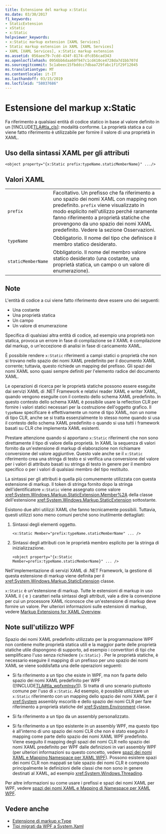 ```yaml
---
title: Estensione del markup x:Static
ms.date: 03/30/2017
f1_keywords:
- StaticExtension
- xStatic
- x:Static
helpviewer_keywords:
- x:Static markup extension [XAML Services]
- Static markup extension in XAML [XAML Services]
- XAML [XAML Services], x:Static markup extension
ms.assetid: 056aee79-7cdd-434f-8174-dfc856cad343
ms.openlocfilehash: 0956bb6daa60f947c1cd410ce4728da7d1bb707d
ms.sourcegitcommit: 5c1abeec15fbddcc7dbaa729fabc1f1f29f12045
ms.translationtype: MT
ms.contentlocale: it-IT
ms.lasthandoff: 03/15/2019
ms.locfileid: "58037686"
---
```

# <a name="xstatic-markup-extension"></a>Estensione del markup x:Static
Fa riferimento a qualsiasi entità di codice statico in base al valore definito in un [!INCLUDE[TLA#tla_cls](../../../includes/tlasharptla-cls-md.md)]: modalità conforme. La proprietà statica a cui viene fatto riferimento è utilizzabile per fornire il valore di una proprietà in XAML.  
  
## <a name="xaml-attribute-usage"></a>Uso della sintassi XAML per gli attributi  
  
```xaml  
<object property="{x:Static prefix:typeName.staticMemberName}" .../>  
```  
  
## <a name="xaml-values"></a>Valori XAML  
  
| | |  
|-|-|  
|`prefix`|Facoltativo. Un prefisso che fa riferimento a uno spazio dei nomi XAML con mapping non predefinito. `prefix` viene visualizzato in modo esplicito nell'utilizzo perché raramente fanno riferimento a proprietà statiche che provengono da uno spazio dei nomi XAML predefinito. Vedere la sezione Osservazioni.|  
|`typeName`|Obbligatorio. Il nome del tipo che definisce il membro statico desiderato.|  
|`staticMemberName`|Obbligatorio. Il nome del membro valore statico desiderato (una costante, una proprietà statica, un campo o un valore di enumerazione).|  
  
## <a name="remarks"></a>Note  

L'entità di codice a cui viene fatto riferimento deve essere uno dei seguenti:  
  
-   Una costante  
-   Una proprietà statica  
-   Un campo  
-   Un valore di enumerazione

Specifica di qualsiasi altra entità di codice, ad esempio una proprietà non statica, provoca un errore in fase di compilazione se il XAML è compilazione dal markup, o un'eccezione di analisi in fase di caricamento XAML.  

È possibile rendere `x:Static` riferimenti a campi statici o proprietà che non si trovano nello spazio dei nomi XAML predefinito per il documento XAML corrente; tuttavia, questo richiede un mapping del prefisso. Gli spazi dei nomi XAML sono quasi sempre definiti per l'elemento radice del documento XAML.  

Le operazioni di ricerca per le proprietà statiche possono essere eseguite dai servizi XAML di .NET Framework e relativi reader XAML e writer XAML, quando vengono eseguite con il contesto dello schema XAML predefinito. In questo contesto dello schema XAML è possibile usare la reflection CLR per fornire i valori statici necessari per la costruzione dell'oggetto grafico. Il `typeName` specificare è effettivamente un nome di tipo XAML, non un nome di tipo CLR, anche se si tratta essenzialmente lo stesso nome quando si usa il contesto dello schema XAML predefinito o quando si usa tutti i framework basati su CLR che implementa XAML esistenti.  

Prestare attenzione quando si apportano `x:Static` riferimenti che non sono direttamente il tipo di valore della proprietà. In XAML la sequenza di valori fornito da un'estensione di markup di elaborazione non richiamare conversione del valore aggiuntive. Questo vale anche se il `x:Static` riferimento crea una stringa di testo e si verifica una conversione del valore per i valori di attributo basati su stringa di testo in genere per il membro specifico o per i valori di qualsiasi membro del tipo restituito.  

La sintassi per gli attributi è quella più comunemente utilizzata con questa estensione di markup. Il token di stringa fornito dopo la stringa dell'identificatore `x:Static` viene assegnato come valore <xref:System.Windows.Markup.StaticExtension.Member%2A> della classe dell'estensione <xref:System.Windows.Markup.StaticExtension> sottostante.  

Esistono due altri utilizzi XAML che fanno tecnicamente possibili. Tuttavia, questi utilizzi sono meno comuni perché sono inutilmente dettagliati:  

1.  Sintassi degli elementi oggetto.

    ```xaml
    <x:Static Member="prefix:typeName.staticMemberName" ... />
    ```

2.  Sintassi degli attributi con le proprietà membro esplicito per la stringa di inizializzazione.

    ```xaml
    <object property="{x:Static Member=prefix:typeName.staticMemberName}" ... />
    ```

Nell'implementazione di servizi XAML di .NET Framework, la gestione di questa estensione di markup viene definita per il <xref:System.Windows.Markup.StaticExtension> classe.  

`x:Static` è un'estensione di markup. Tutte le estensioni di markup in uso XAML il `{` e `}` caratteri nella sintassi degli attributi, vale a dire la convenzione per cui un processore XAML riconosce che un'estensione di markup deve fornire un valore. Per ulteriori informazioni sulle estensioni di markup, vedere [Markup Extensions for XAML Overview](markup-extensions-for-xaml-overview.md).  
  
## <a name="wpf-usage-notes"></a>Note sull'utilizzo WPF  
 Spazio dei nomi XAML predefinito utilizzato per la programmazione WPF non contiene molte proprietà statica utili e la maggior parte delle proprietà statiche utile dispongono di supporto, ad esempio i convertitori di tipi che semplificano l'uso senza richiedere `{x:Static}` . Per le proprietà statiche, è necessario eseguire il mapping di un prefisso per uno spazio dei nomi XAML se viene soddisfatta una delle operazioni seguenti:  
  
-   Si fa riferimento a un tipo che esiste in WPF, ma non fa parte dello spazio dei nomi XAML predefinito per WPF ([!INCLUDE[TLA#tla_wpfxmlnsv1](../../../includes/tlasharptla-wpfxmlnsv1-md.md)]). Si tratta di uno scenario piuttosto comune per l'uso di `x:Static`. Ad esempio, è possibile utilizzare un `x:Static` riferimento con un mapping dello spazio dei nomi XAML per il <xref:System> assembly mscorlib e dello spazio dei nomi CLR per fare riferimento a proprietà statiche del <xref:System.Environment> classe.  
  
-   Si fa riferimento a un tipo da un assembly personalizzato.  
  
-   Si fa riferimento a un tipo esistente in un assembly WPF, ma questo tipo è all'interno di uno spazio dei nomi CLR che non è stato eseguito il mapping come parte dello spazio dei nomi XAML WPF predefinito. Viene eseguito il mapping degli spazi dei nomi CLR nello spazio dei nomi XAML predefinito per WPF dalle definizioni in vari assembly WPF (per ulteriori informazioni su questo concetto, vedere [spazi dei nomi XAML e Mapping Namespace per XAML WPF](../wpf/advanced/xaml-namespaces-and-namespace-mapping-for-wpf-xaml.md)). Possono esistere spazi dei nomi CLR non mappati se tale spazio dei nomi CLR è composto principalmente le definizioni delle classi che non sono in genere destinati al XAML, ad esempio <xref:System.Windows.Threading>.  
  
 Per altre informazioni su come usare i prefissi e spazi dei nomi XAML per WPF, vedere [spazi dei nomi XAML e Mapping di Namespace per XAML WPF](../wpf/advanced/xaml-namespaces-and-namespace-mapping-for-wpf-xaml.md).  
  
## <a name="see-also"></a>Vedere anche
- [Estensione di markup x:Type](x-type-markup-extension.md)
- [Tipi migrati da WPF a System.Xaml](types-migrated-from-wpf-to-system-xaml.md)
